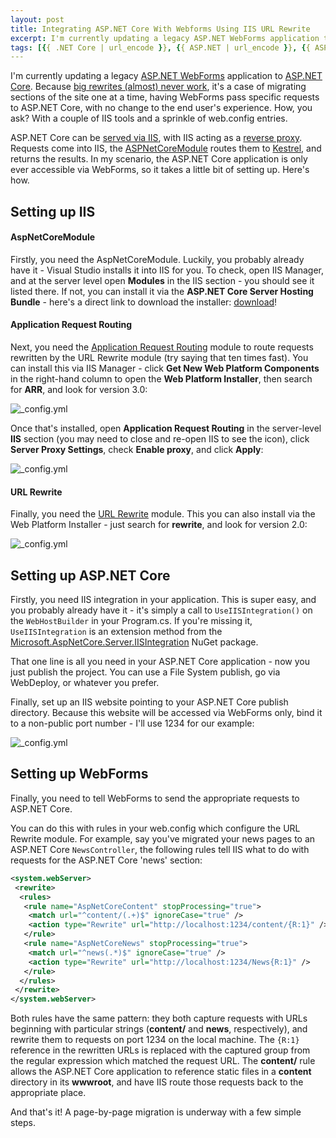 ```yaml
---
layout: post
title: Integrating ASP.NET Core With Webforms Using IIS URL Rewrite
excerpt: I'm currently updating a legacy ASP.NET WebForms application to ASP.NET Core. Because big rewrites (almost) never work, it's a case of migrating sections of the site one at a time, having WebForms pass specific requests to ASP.NET Core, with no change to the end user's experience. Here's how.
tags: [{{ .NET Core | url_encode }}, {{ ASP.NET | url_encode }}, {{ ASP.NET MVC | url_encode }}, {{ C# | url_encode }}]
---
```


I'm currently updating a legacy [ASP.NET WebForms](https://www.asp.net/web-forms) application to 
[ASP.NET Core](https://www.asp.net/core). Because [big rewrites (almost) never work](https://www.joelonsoftware.com/2000/04/06/things-you-should-never-do-part-i),
it's a case of migrating sections of the site one at a time, having WebForms pass specific requests to ASP.NET Core, with no change to the end user's experience. How, you ask? With a couple of IIS tools and a sprinkle of web.config entries.

ASP.NET Core can be [served via IIS](https://docs.microsoft.com/en-us/aspnet/core/fundamentals/servers),
with IIS acting as a [reverse proxy](https://en.wikipedia.org/wiki/Reverse_proxy). Requests come 
into IIS, the [ASPNetCoreModule](https://docs.microsoft.com/en-us/aspnet/core/fundamentals/servers/aspnet-core-module)
routes them to [Kestrel](https://docs.microsoft.com/en-us/aspnet/core/fundamentals/servers/kestrel),
and returns the results. In my scenario, the ASP.NET Core application is only ever accessible via 
WebForms, so it takes a little bit of setting up. Here's how.

## Setting up IIS

#### AspNetCoreModule

Firstly, you need the AspNetCoreModule. Luckily, you probably already have it - Visual Studio 
installs it into IIS for you. To check, open IIS Manager, and at the server level open **Modules** 
in the IIS section - you should see it listed there. If not, you can install it via the **ASP.NET 
Core Server Hosting Bundle** - here's a direct link to download the installer: [download](https://go.microsoft.com/fwlink/?linkid=837808)!

#### Application Request Routing

Next, you need the [Application Request Routing](https://www.iis.net/downloads/microsoft/application-request-routing)
module to route requests rewritten by the URL Rewrite module (try saying that ten times fast). You 
can install this via IIS Manager - click **Get New Web Platform Components** in the right-hand 
column to open the **Web Platform Installer**, then search for **ARR**, and look for version 3.0:

![_config.yml](/images/posts/2017-03-25/ARR.png)

Once that's installed, open **Application Request Routing** in the server-level **IIS** section (you 
may need to close and re-open IIS to see the icon), click **Server Proxy Settings**, check **Enable 
proxy**, and click **Apply**:

![_config.yml](/images/posts/2017-03-25/ARR_4.png)

#### URL Rewrite

Finally, you need the [URL Rewrite](https://www.iis.net/downloads/microsoft/url-rewrite) module. 
This you can also install via the Web Platform Installer - just search for **rewrite**, and look 
for version 2.0:

![_config.yml](/images/posts/2017-03-25/UrlRewrite.png)

## Setting up ASP.NET Core

Firstly, you need IIS integration in your application. This is super easy, and you probably already 
have it - it's simply a call to `UseIISIntegration()` on the `WebHostBuilder` in your Program.cs.
If you're missing it, `UseIISIntegration` is an extension method from the 
[Microsoft.AspNetCore.Server.IISIntegration](https://www.nuget.org/packages/Microsoft.AspNetCore.Server.IISIntegration) 
NuGet package.

That one line is all you need in your ASP.NET Core application - now you just publish the project. 
You can use a File System publish, go via WebDeploy, or whatever you prefer.

Finally, set up an IIS website pointing to your ASP.NET Core publish directory. Because this 
website will be accessed via WebForms only, bind it to a non-public port number - I'll use 1234 for 
our example:

![_config.yml](/images/posts/2017-03-25/CoreBindings.png)

## Setting up WebForms

Finally, you need to tell WebForms to send the appropriate requests to ASP.NET Core.

You can do this with rules in your web.config which configure the URL Rewrite module. For example, 
say you've migrated your news pages to an ASP.NET Core `NewsController`, the following rules tell 
IIS what to do with requests for the ASP.NET Core 'news' section:

```xml
<system.webServer>
 <rewrite>
  <rules>
   <rule name="AspNetCoreContent" stopProcessing="true">
    <match url="^content/(.+)$" ignoreCase="true" />
    <action type="Rewrite" url="http://localhost:1234/content/{R:1}" />
   </rule>
   <rule name="AspNetCoreNews" stopProcessing="true">
    <match url="^news(.*)$" ignoreCase="true" />
    <action type="Rewrite" url="http://localhost:1234/News{R:1}" />
   </rule>
  </rules>
 </rewrite>
</system.webServer>
```

Both rules have the same pattern: they both capture requests with URLs beginning with particular 
strings (**content/** and **news**, respectively), and rewrite them to requests on port 1234 on the 
local machine. The `{R:1}` reference in the rewritten URLs is replaced with the captured group from 
the regular expression which matched the request URL. The **content/** rule allows the ASP.NET Core 
application to reference static files in a **content** directory in its **wwwroot**, and have IIS 
route those requests back to the appropriate place.

And that's it! A page-by-page migration is underway with a few simple steps.